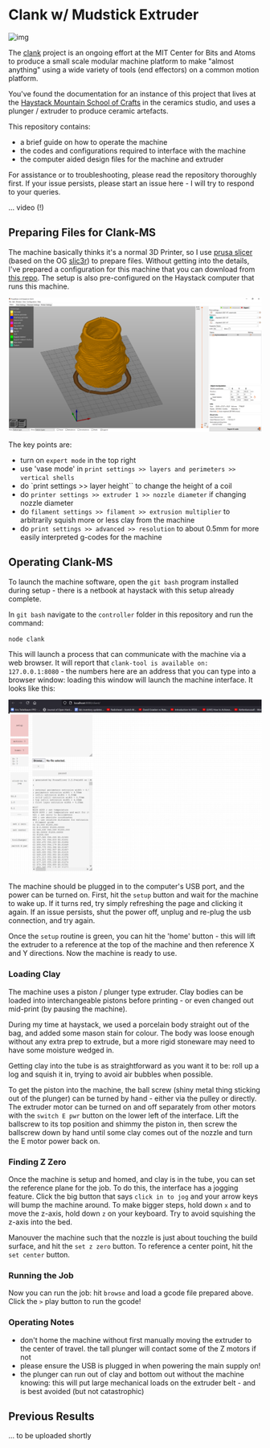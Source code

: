 # Clank w/ Mudstick Extruder

![img](header)

The [clank](mtmlink) project is an ongoing effort at the MIT Center for Bits and Atoms to produce a small scale modular machine platform to make "almost anything" using a wide variety of tools (end effectors) on a common motion platform.

You've found the documentation for an instance of this project that lives at the [Haystack Mountain School of Crafts](https://www.haystack-mtn.org/) in the ceramics studio, and uses a plunger / extruder to produce ceramic artefacts. 

This repository contains:

- a brief guide on how to operate the machine 
- the codes and configurations required to interface with the machine 
- the computer aided design files for the machine and extruder 

For assistance or to troubleshooting, please read the repository thoroughly first. If your issue persists, please start an issue here - I will try to respond to your queries. 

... video (!) 

## Preparing Files for Clank-MS

The machine basically thinks it's a normal 3D Printer, so I use [prusa slicer](https://www.prusa3d.com/prusaslicer/) (based on the OG [slic3r](https://slic3r.org/)) to prepare files. Without getting into the details, I've prepared a configuration for this machine that you can download from [this repo](slicer). The setup is also pre-configured on the Haystack computer that runs this machine. 

![slice](log/2021-07-16_slicer.png) 

The key points are:

- turn on `expert mode` in the top right 
- use 'vase mode' in `print settings >> layers and perimeters >> vertical shells`
- do `print settings >> layer height`` to change the height of a coil 
- do `printer settings >> extruder 1 >> nozzle diameter` if changing nozzle diameter 
- do `filament settings >> filament >> extrusion multiplier` to arbitrarily squish more or less clay from the machine 
- do `print settings >> advanced >> resolution` to about 0.5mm for more easily interpreted g-codes for the machine 

## Operating Clank-MS 

To launch the machine software, open the `git bash` program installed during setup - there is a netbook at haystack with this setup already complete. 

In `git bash` navigate to the `controller` folder in this repository and run the command:

`node clank` 

This will launch a process that can communicate with the machine via a web browser. It will report that `clank-tool is available on: 127.0.0.1:8080` - the numbers here are an address that you can type into a browser window: loading this window will launch the machine interface. It looks like this:

![int](log/2021-07-16_interface.png)

The machine should be plugged in to the computer's USB port, and the power can be turned on. First, hit the `setup` button and wait for the machine to wake up. If it turns red, try simply refreshing the page and clicking it again. If an issue persists, shut the power off, unplug and re-plug the usb connection, and try again. 

Once the `setup` routine is green, you can hit the 'home' button - this will lift the extruder to a reference at the top of the machine and then reference X and Y directions. Now the machine is ready to use. 

### Loading Clay

The machine uses a piston / plunger type extruder. Clay bodies can be loaded into interchangeable pistons before printing - or even changed out mid-print (by pausing the machine). 

During my time at haystack, we used a porcelain body straight out of the bag, and added some mason stain for colour. The body was loose enough without any extra prep to extrude, but a more rigid stoneware may need to have some moisture wedged in. 

Getting clay into the tube is as straightforward as you want it to be: roll up a log and squish it in, trying to avoid air bubbles when possible.

To get the piston into the machine, the ball screw (shiny metal thing sticking out of the plunger) can be turned by hand - either via the pulley or directly. The extruder motor can be turned on and off separately from other motors with the `switch E pwr` button on the lower left of the interface. Lift the ballscrew to its top position and shimmy the piston in, then screw the ballscrew down by hand until some clay comes out of the nozzle and turn the E motor power back on. 

### Finding Z Zero

Once the machine is setup and homed, and clay is in the tube, you can set the reference plane for the job. To do this, the interface has a jogging feature. Click the big button that says `click in to jog` and your arrow keys will bump the machine around. To make bigger steps, hold down `x` and to move the z-axis, hold down `z` on your keyboard. Try to avoid squishing the z-axis into the bed. 

Manouver the machine such that the nozzle is just about touching the build surface, and hit the `set z zero` button. To reference a center point, hit the `set center` button. 

### Running the Job 

Now you can run the job: hit `browse` and load a gcode file prepared above. Click the `>` play button to run the gcode! 

### Operating Notes

- don't home the machine without first manually moving the extruder to the center of travel. the tall plunger will contact some of the Z motors if not
- please ensure the USB is plugged in when powering the main supply on! 
- the plunger can run out of clay and bottom out without the machine knowing: this will put large mechanical loads on the extruder belt - and is best avoided (but not catastrophic) 

## Previous Results 

... to be uploaded shortly 